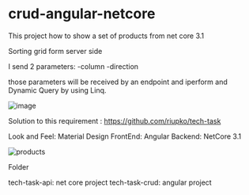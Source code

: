 # crud-angular-netcore

This project how to show a set of products from net core 3.1

Sorting grid form server side

I send 2 parameters:
-column
-direction

those parameters will be received by an endpoint and iperform and Dynamic Query by using Linq.

![image](https://user-images.githubusercontent.com/18402098/166017785-aa3b7fc0-e5c4-42f0-a379-7973a2328d40.png)

Solution to this requirement : https://github.com/riupko/tech-task

Look and Feel: Material Design
FrontEnd: Angular
Backend: NetCore 3.1

![products](https://user-images.githubusercontent.com/18402098/166009489-da79dfe0-60c5-47cf-84bd-474b7970dbd3.gif)

Folder

tech-task-api: net core project
tech-task-crud: angular project



